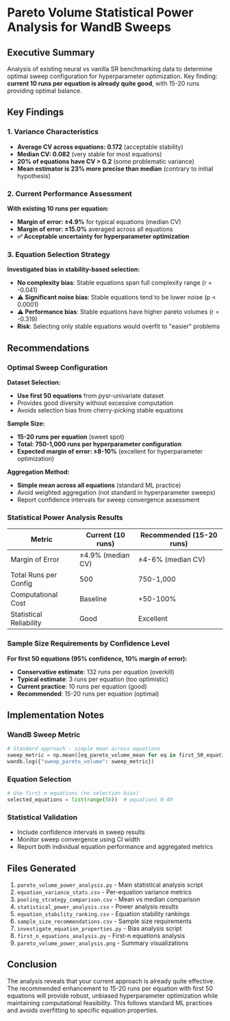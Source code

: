 # Pareto Volume Statistical Power Analysis for WandB Sweeps

## Executive Summary

Analysis of existing neural vs vanilla SR benchmarking data to determine optimal sweep configuration for hyperparameter optimization. Key finding: **current 10 runs per equation is already quite good**, with 15-20 runs providing optimal balance.

## Key Findings

### 1. Variance Characteristics
- **Average CV across equations: 0.172** (acceptable stability)
- **Median CV: 0.082** (very stable for most equations)
- **20% of equations have CV > 0.2** (some problematic variance)
- **Mean estimator is 23% more precise than median** (contrary to initial hypothesis)

### 2. Current Performance Assessment
**With existing 10 runs per equation:**
- **Margin of error: ±4.9%** for typical equations (median CV)
- **Margin of error: ±15.0%** averaged across all equations
- **✅ Acceptable uncertainty for hyperparameter optimization**

### 3. Equation Selection Strategy
**Investigated bias in stability-based selection:**
- **No complexity bias**: Stable equations span full complexity range (r = -0.041)
- **⚠️ Significant noise bias**: Stable equations tend to be lower noise (p < 0.0001)
- **⚠️ Performance bias**: Stable equations have higher pareto volumes (r = -0.319)
- **Risk**: Selecting only stable equations would overfit to "easier" problems

## Recommendations

### Optimal Sweep Configuration

**Dataset Selection:**
- **Use first 50 equations** from pysr-univariate dataset
- Provides good diversity without excessive computation
- Avoids selection bias from cherry-picking stable equations

**Sample Size:**
- **15-20 runs per equation** (sweet spot)
- **Total: 750-1,000 runs per hyperparameter configuration**
- **Expected margin of error: ±8-10%** (excellent for hyperparameter optimization)

**Aggregation Method:**
- **Simple mean across all equations** (standard ML practice)
- Avoid weighted aggregation (not standard in hyperparameter sweeps)
- Report confidence intervals for sweep convergence assessment

### Statistical Power Analysis Results

| Metric | Current (10 runs) | Recommended (15-20 runs) |
|--------|-------------------|--------------------------|
| Margin of Error | ±4.9% (median CV) | ±4-6% (median CV) |
| Total Runs per Config | 500 | 750-1,000 |
| Computational Cost | Baseline | +50-100% |
| Statistical Reliability | Good | Excellent |

### Sample Size Requirements by Confidence Level

**For first 50 equations (95% confidence, 10% margin of error):**
- **Conservative estimate**: 132 runs per equation (overkill)
- **Typical estimate**: 3 runs per equation (too optimistic)
- **Current practice**: 10 runs per equation (good)
- **Recommended**: 15-20 runs per equation (optimal)

## Implementation Notes

### WandB Sweep Metric
```python
# Standard approach - simple mean across equations
sweep_metric = np.mean([eq_pareto_volume_mean for eq in first_50_equations])
wandb.log({"sweep_pareto_volume": sweep_metric})
```

### Equation Selection
```python
# Use first n equations (no selection bias)
selected_equations = list(range(50))  # equations 0-49
```

### Statistical Validation
- Include confidence intervals in sweep results
- Monitor sweep convergence using CI width
- Report both individual equation performance and aggregated metrics

## Files Generated

1. `pareto_volume_power_analysis.py` - Main statistical analysis script
2. `equation_variance_stats.csv` - Per-equation variance metrics
3. `pooling_strategy_comparison.csv` - Mean vs median comparison
4. `statistical_power_analysis.csv` - Power analysis results
5. `equation_stability_ranking.csv` - Equation stability rankings
6. `sample_size_recommendations.csv` - Sample size requirements
7. `investigate_equation_properties.py` - Bias analysis script
8. `first_n_equations_analysis.py` - First-n equations analysis
9. `pareto_volume_power_analysis.png` - Summary visualizations

## Conclusion

The analysis reveals that your current approach is already quite effective. The recommended enhancement to 15-20 runs per equation with first 50 equations will provide robust, unbiased hyperparameter optimization while maintaining computational feasibility. This follows standard ML practices and avoids overfitting to specific equation properties.